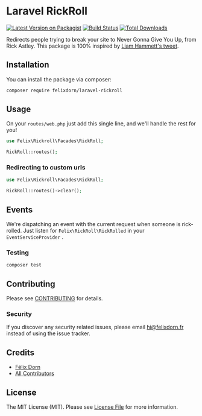 # Laravel RickRoll

[![Latest Version on Packagist](https://img.shields.io/packagist/v/felixdorn/laravel-rickroll.svg?style=flat-square)](https://packagist.org/packages/felixdorn/laravel-rickroll)
[![Build Status](https://github.com/felixdorn/laravel-rickroll/workflows/CI/badge.svg?branch=master)](https://github.com/felixdorn/laravel-rickroll)
[![Total Downloads](https://img.shields.io/packagist/dt/felixdorn/laravel-rickroll.svg?style=flat-square)](https://packagist.org/packages/felixdorn/laravel-rickroll)

Redirects people trying to break your site to Never Gonna Give You Up, from Rick Astley. This package is 100% inspired by [Liam Hammett's tweet](https://twitter.com/LiamHammett/status/1260984553570570240).


## Installation
You can install the package via composer:

```bash
composer require felixdorn/laravel-rickroll
```

## Usage
On your `routes/web.php` just add this single line, and we'll handle the rest for you!

```php
use Felix\Rickroll\Facades\RickRoll;

RickRoll::routes();
```

### Redirecting to custom urls
```php
use Felix\Rickroll\Facades\RickRoll;

RickRoll::routes()->clear();
```

## Events
We're dispatching an event with the current request when someone is rick-rolled.
Just listen for `Felix\RickRoll\RickRolled` in your `EventServiceProvider` .

### Testing
``` bash
composer test
```

## Contributing

Please see [CONTRIBUTING](CONTRIBUTING.md) for details.

### Security

If you discover any security related issues, please email hi@felixdorn.fr instead of using the issue tracker.

## Credits

- [Félix Dorn](https://github.com/felixdorn)
- [All Contributors](../../contributors)

## License

The MIT License (MIT). Please see [License File](LICENSE) for more information.
